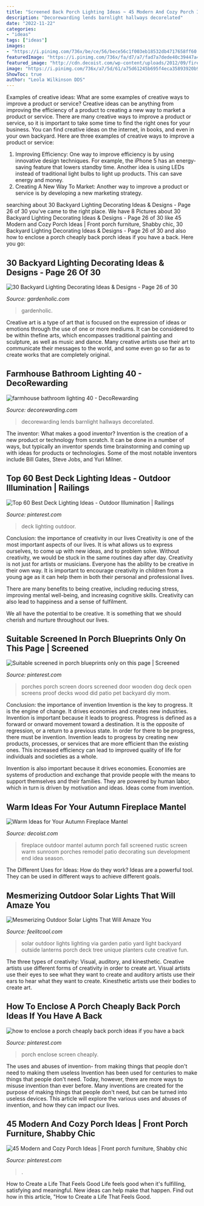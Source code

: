 ```yaml
---
title: "Screened Back Porch Lighting Ideas ~ 45 Modern And Cozy Porch Ideas"
description: "Decorewarding lends barnlight hallways decorelated"
date: "2022-11-22"
categories:
- "ideas"
tags: ["ideas"]
images:
- "https://i.pinimg.com/736x/be/ce/56/bece56c1f003eb18532db4717658ff60.jpg"
featuredImage: "https://i.pinimg.com/736x/fa/d7/a7/fad7a7dede40c39447a420404b1a5a0b.jpg"
featured_image: "http://cdn.decoist.com/wp-content/uploads/2012/09/fireplace-mantle-outdoor-fall-e1347482547701.jpg"
image: "https://i.pinimg.com/736x/a7/5d/61/a75d61245b695f4eca35893920b95ba2.jpg"
ShowToc: true
author: "Leola Wilkinson DDS"
---
```



Examples of creative ideas: What are some examples of creative ways to improve a product or service?
Creative ideas can be anything from improving the efficiency of a product to creating a new way to market a product or service. There are many creative ways to improve a product or service, so it is important to take some time to find the right ones for your business. You can find creative ideas on the internet, in books, and even in your own backyard. Here are three examples of creative ways to improve a product or service: 
1. Improving Efficiency: One way to improve efficiency is by using innovative design techniques. For example, the iPhone 5 has an energy-saving feature that lowers standby time. Another idea is using LEDs instead of traditional light bulbs to light up products. This can save energy and money. 
2. Creating A New Way To Market: Another way to improve a product or service is by developing a new marketing strategy.

	

		
searching about 30 Backyard Lighting Decorating Ideas &amp; Designs - Page 26 of 30 you've came to the right place. We have 8 Pictures about 30 Backyard Lighting Decorating Ideas &amp; Designs - Page 26 of 30 like 45 Modern and Cozy Porch Ideas | Front porch furniture, Shabby chic, 30 Backyard Lighting Decorating Ideas &amp; Designs - Page 26 of 30 and also how to enclose a porch cheaply back porch ideas if you have a back. Here you go:
		
    
## 30 Backyard Lighting Decorating Ideas &amp; Designs - Page 26 Of 30

<img loading=lazy src="https://gardenholic.com/wp-content/uploads/2019/02/Lights-26.jpg" onerror="this.onerror=null;this.src='https://tse1.mm.bing.net/th?id=OIP.3J6bd-9QfOSxRsMWJ6ti8AHaK0&amp;pid=15.1';" alt="30 Backyard Lighting Decorating Ideas &amp; Designs - Page 26 of 30">

_Source: gardenholic.com_

>gardenholic. 

	

Creative art is a type of art that is focused on the expression of ideas or emotions through the use of one or more mediums. It can be considered to be within thefine arts, which encompasses traditional painting and sculpture, as well as music and dance. Many creative artists use their art to communicate their messages to the world, and some even go so far as to create works that are completely original.

    
## Farmhouse Bathroom Lighting 40 - DecoRewarding

<img loading=lazy src="http://decorewarding.com/wp-content/uploads/2018/07/farmhouse-bathroom-lighting-40-768x1024.jpg" onerror="this.onerror=null;this.src='https://tse3.mm.bing.net/th?id=OIP.Mf08uHL79ew4LyvvAxP_6gHaJ4&amp;pid=15.1';" alt="farmhouse bathroom lighting 40 - DecoRewarding">

_Source: decorewarding.com_

>decorewarding lends barnlight hallways decorelated. 

	

The inventor: What makes a good inventor?
Invention is the creation of a new product or technology from scratch. It can be done in a number of ways, but typically an inventor spends time brainstorming and coming up with ideas for products or technologies. Some of the most notable inventors include Bill Gates, Steve Jobs, and Yuri Milner.

    
## Top 60 Best Deck Lighting Ideas - Outdoor Illumination | Railings

<img loading=lazy src="https://i.pinimg.com/736x/be/ce/56/bece56c1f003eb18532db4717658ff60.jpg" onerror="this.onerror=null;this.src='https://tse2.mm.bing.net/th?id=OIP.PcKZL6cQu6Qs98fd2SJ-vAHaFj&amp;pid=15.1';" alt="Top 60 Best Deck Lighting Ideas - Outdoor Illumination | Railings">

_Source: pinterest.com_

>deck lighting outdoor. 

	

Conclusion: the importance of creativity in our lives
Creativity is one of the most important aspects of our lives. It is what allows us to express ourselves, to come up with new ideas, and to problem solve. Without creativity, we would be stuck in the same routines day after day.
Creativity is not just for artists or musicians. Everyone has the ability to be creative in their own way. It is important to encourage creativity in children from a young age as it can help them in both their personal and professional lives.

There are many benefits to being creative, including reducing stress, improving mental well-being, and increasing cognitive skills. Creativity can also lead to happiness and a sense of fulfilment.

We all have the potential to be creative. It is something that we should cherish and nurture throughout our lives.

    
## Suitable Screened In Porch Blueprints Only On This Page | Screened

<img loading=lazy src="https://i.pinimg.com/736x/fa/d7/a7/fad7a7dede40c39447a420404b1a5a0b.jpg" onerror="this.onerror=null;this.src='https://tse1.mm.bing.net/th?id=OIP.KOX1lqOG-tdk0bO3oyFWBgHaJ3&amp;pid=15.1';" alt="Suitable screened in porch blueprints only on this page | Screened">

_Source: pinterest.com_

>porches porch screen doors screened door wooden dog deck open screens proof decks wood did patio pet backyard diy mom. 

	

Conclusion: the importance of invention
Invention is the key to progress. It is the engine of change. It drives economies and creates new industries.
Invention is important because it leads to progress. Progress is defined as a forward or onward movement toward a destination. It is the opposite of regression, or a return to a previous state. In order for there to be progress, there must be invention. Invention leads to progress by creating new products, processes, or services that are more efficient than the existing ones. This increased efficiency can lead to improved quality of life for individuals and societies as a whole.

Invention is also important because it drives economies. Economies are systems of production and exchange that provide people with the means to support themselves and their families. They are powered by human labor, which in turn is driven by motivation and ideas. Ideas come from invention.

    
## Warm Ideas For Your Autumn Fireplace Mantel

<img loading=lazy src="http://cdn.decoist.com/wp-content/uploads/2012/09/fireplace-mantle-outdoor-fall-e1347482547701.jpg" onerror="this.onerror=null;this.src='https://tse2.mm.bing.net/th?id=OIP.P5hjFL0FPU_xWa4irho7ogHaE_&amp;pid=15.1';" alt="Warm Ideas for Your Autumn Fireplace Mantel">

_Source: decoist.com_

>fireplace outdoor mantel autumn porch fall screened rustic screen warm sunroom porches remodel patio decorating sun development end idea season. 

	

The Different Uses for Ideas: How do they work?
Ideas are a powerful tool. They can be used in different ways to achieve different goals.

    
## Mesmerizing Outdoor Solar Lights That Will Amaze You

<img loading=lazy src="http://feelitcool.com/wp-content/uploads/2016/11/solar-outdoor-lighting-ideas16.jpg" onerror="this.onerror=null;this.src='https://tse4.mm.bing.net/th?id=OIP.5C5wzR_Klkuhr-jLr_Ke6AHaLF&amp;pid=15.1';" alt="Mesmerizing Outdoor Solar Lights That Will Amaze You">

_Source: feelitcool.com_

>solar outdoor lights lighting via garden patio yard light backyard outside lanterns porch deck tree unique planters cute creative fun. 

	

The three types of creativity: Visual, auditory, and kinesthetic.
Creative artists use different forms of creativity in order to create art. Visual artists use their eyes to see what they want to create and auditory artists use their ears to hear what they want to create. Kinesthetic artists use their bodies to create art.

    
## How To Enclose A Porch Cheaply Back Porch Ideas If You Have A Back

<img loading=lazy src="https://i.pinimg.com/736x/6b/1c/37/6b1c3788898244a0aec621d1d73eff53.jpg" onerror="this.onerror=null;this.src='https://tse3.mm.bing.net/th?id=OIP.pCHTSUNKL8_twT8RMaG2BAHaFj&amp;pid=15.1';" alt="how to enclose a porch cheaply back porch ideas if you have a back">

_Source: pinterest.com_

>porch enclose screen cheaply. 

	

The uses and abuses of invention- from making things that people don't need to making them useless
Invention has been used for centuries to make things that people don't need. Today, however, there are more ways to misuse invention than ever before. Many inventions are created for the purpose of making things that people don't need, but can be turned into useless devices. This article will explore the various uses and abuses of invention, and how they can impact our lives.

    
## 45 Modern And Cozy Porch Ideas | Front Porch Furniture, Shabby Chic

<img loading=lazy src="https://i.pinimg.com/736x/a7/5d/61/a75d61245b695f4eca35893920b95ba2.jpg" onerror="this.onerror=null;this.src='https://tse2.mm.bing.net/th?id=OIP.RuB90YCrWbI9pmJTroR7ogHaJ3&amp;pid=15.1';" alt="45 Modern and Cozy Porch Ideas | Front porch furniture, Shabby chic">

_Source: pinterest.com_

>. 

	

How to Create a Life That Feels Good
Life feels good when it's fulfilling, satisfying and meaningful. New ideas can help make that happen. Find out how in this article, "How to Create a Life That Feels Good.


